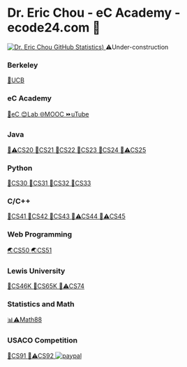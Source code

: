 # Dr. Eric Chou - eC Academy - ecode24.com 👋
[![Dr. Eric Chou GitHub Statistics](https://github-readme-stats.vercel.app/api?username=echou510&show_icons=true&theme=tokyonight))
](https://github.com/echou510/github-readme-stats)
⚠Under-construction

### Berkeley
[🐻UCB ](https://github.com/echou510/UC_Berkeley)
### eC Academy
[🌝eC ](http://www.ecode24.com)[😊Lab ](https://www.ecode24.com/moodle/)[🌐MOOC ](https://www.ecodehacker.com/)[⏩uTube ](https://www.youtube.com/c/EricChouPhD)
### Java
[🍵⚠CS20 ](https://github.com/echou510/CS20Greenfoot)[🍵CS21 ](https://github.com/echou510/CS21PreAPJava)[🍵CS22 ](https://github.com/echou510/CS22Java1)[🍵CS23 ](https://github.com/echou510/CS23Java2)[🍵CS24 ](https://github.com/echou510/CS24APCSAReview)[🍵⚠CS25 ](https://github.com/echou510/CS25Java3)
### Python
[🐍CS30 ](https://github.com/echou510/CS30BriefPython)[🐍CS31 ](https://github.com/echou510/CS31Python1)[🐍CS32 ](https://github.com/echou510/CS32Python2)[🐍CS33 ](https://github.com/echou510/CS33Python3)
### C/C++
[🔵CS41 ](#)[🔵CS42 ](https://github.com/echou510/CS42Cpp)[🔵CS43 ](https://github.com/echou510/CS43CppOOP)[🔵⚠CS44 ](#)[🔵⚠CS45 ](#)
### Web Programming
[🌏CS50 ](https://github.com/echou510/CS50_WebDesign)[🌏CS51 ](https://github.com/echou510/CS51APCSP)
### Lewis University
[💒CS46K ](https://github.com/echou510/CS46ProgrammingLanguages)[💒CS65K ](https://github.com/echou510/CS75Robotics)[💒⚠CS74 ](https://github.com/echou510/CS74IntroRobotics)
### Statistics and Math
[📊⚠Math88 ](https://github.com/echou510/Math88APStatistics)
### USACO Competition
[🐄CS91 ](https://github.com/echou510/CS91USACObronze)[🐄⚠CS92 ](https://github.com/echou510/CS92USACOsilver)
[![paypal](https://www.paypalobjects.com/en_US/i/btn/btn_donateCC_LG.gif)](https://www.paypal.com/donate?hosted_button_id=ZLXNERUAT5XQJ)
<!--
**echou510/echou510** is a ✨ _special_ ✨ repository because its `README.md` (this file) appears on your GitHub profile.

Here are some ideas to get you started:

- 🔭 I’m currently working on ...
- 🌱 I’m currently learning ...
- 👯 I’m looking to collaborate on ...
- 🤔 I’m looking for help with ...
- 💬 Ask me about ...
- 📫 How to reach me: ...
- 😄 Pronouns: ...
- ⚡ Fun fact: ...
-->
